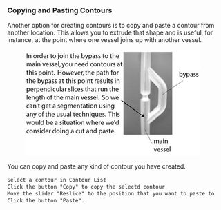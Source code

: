 ### Copying and Pasting Contours

Another option for creating contours is to copy and paste a contour from another location. This allows you to extrude that shape and is useful, for instance, at the point where one vessel joins up with another vessel.

<figure>
  <img class="svImg svImgMd"  src="/documentation/modeling/imgs/segmentation/copypastecontours.jpg"> 
  <figcaption class="svCaption" ></figcaption>
</figure>

You can copy and paste any kind of contour you have created.

    Select a contour in Contour List
    Click the button "Copy" to copy the selectd contour
    Move the slider "Reslice" to the position that you want to paste to
    Click the button "Paste".
